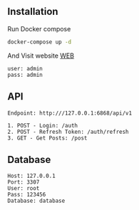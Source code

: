 ## Installation

Run Docker compose

```bash
docker-compose up -d
```

And Visit website [WEB](http://127.0.0.1:8888)

```
user: admin
pass: admin
```

## API

```
Endpoint: http:///127.0.0.1:6868/api/v1

1. POST - Login: /auth
2. POST - Refresh Token: /auth/refresh
3. GET - Get Posts: /post
```

## Database

```
Host: 127.0.0.1
Port: 3307
User: root
Pass: 123456
Database: database
```
